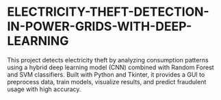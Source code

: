 # ELECTRICITY-THEFT-DETECTION-IN-POWER-GRIDS-WITH-DEEP-LEARNING
This project detects electricity theft by analyzing consumption patterns using a hybrid deep learning model (CNN) combined with Random Forest and SVM classifiers. Built with Python and Tkinter, it provides a GUI to preprocess data, train models, visualize results, and predict fraudulent usage with high accuracy.
